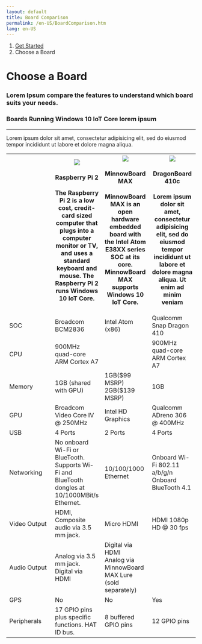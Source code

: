 ```yaml
---
layout: default
title: Board Comparison
permalink: /en-US/BoardComparison.htm
lang: en-US
---
```

<ol class="breadcrumb">
  <li>
    <a href="#">Get Started</a>
  </li>
  <li class="active">Choose a Board</li>
</ol>
<h1> Choose a Board </h1>
<h3 class="section-heading">Lorem Ipsum compare the features to understand which board suits your needs. </h3>
<h3>Boards Running Windows 10 IoT Core lorem ipsum</h3>
<hr>
<p>Lorem ipsum dolor sit amet, consectetur adipisicing elit, sed do eiusmod tempor incididunt ut labore et dolore magna aliqua.</p>
<table class="table table-striped maker-kit">
    <tr></tr>
    <tr>
      <th style="width:25%"></th>
      <th style="width:25%">
        <img class="comparison-picture" src="{{site.baseurl}}/images/devices/RPI2_0.png">
        <h4>Raspberry Pi 2</h4>
        <p>The Raspberry Pi 2 is a low cost, credit-card sized computer that plugs into a computer monitor or TV, and uses a standard keyboard and mouse.  The Raspberry Pi 2 runs Windows 10 IoT Core.</p>
      </th>
      <th style="width:25%">
        <img class="comparison-picture" src="{{site.baseurl}}/images/devices/MBM_0.png">
        <h4>MinnowBoard MAX</h4>
        <p>MinnowBoard MAX is an open hardware embedded board with the Intel Atom E38XX series SOC at its core. MinnowBoard MAX supports Windows 10 IoT Core.</p>
      </th>
      <th style="width:25%">
        <img class="comparison-picture" src="{{site.baseurl}}/images/devices/DB410c.png">
        <h4>DragonBoard 410c</h4>
        <p>Lorem ipsum dolor sit amet, consectetur adipisicing elit, sed do eiusmod tempor incididunt ut labore et dolore magna aliqua. Ut enim ad minim veniam</p>
      </th>
    </tr>
    <tr>
      <td>SOC</td>
      <td>Broadcom BCM2836</td>
      <td>Intel Atom (x86)</td>
      <td>Qualcomm Snap Dragon 410</td>
    </tr>
    <tr>
      <td>CPU</td>
      <td>900MHz quad-core ARM Cortex A7</td>
      <td></td>
      <td>900MHz quad-core ARM Cortex A7</td>
    </tr>
    <tr>
      <td>Memory</td>
      <td>1GB (shared with GPU)</td>
      <td>
        1GB($99 MSRP)
        <br>
        2GB($139 MSRP)
      </td>
      <td>1GB</td>
    </tr>
    <tr>
      <td>GPU</td>
      <td>Broadcom Video Core IV @ 250MHz</td>
      <td>Intel HD Graphics</td>
      <td>Qualcomm ADreno 306 @ 400MHz</td>
    </tr>
    <tr>
      <td>USB</td>
      <td>4 Ports</td>
      <td>2 Ports</td>
      <td>4 Ports</td>
    </tr>
    <tr>
      <td>Networking</td>
      <td>No onboard Wi-Fi or BlueTooth. Supports Wi-Fi and BlueTooth dongles at 10/1000MBit/s Ethernet.</td>
      <td>10/100/1000 Ethernet</td>
      <td>
        Onboard Wi-Fi 802.11 a/b/g/n
        <br>
        Onboard BlueTooth 4.1
      </td>
    </tr>
    <tr>
      <td>Video Output</td>
      <td>HDMI, Composite audio via 3.5 mm jack.</td>
      <td>Micro HDMI</td>
      <td>HDMI 1080p HD @ 30 fps</td>
    </tr>
    <tr>
      <td>Audio Output</td>
      <td>Analog via 3.5 mm jack. <br> Digital via HDMI</td>
      <td>
        Digital via HDMI
        <br>
        Analog via MinnowBoard MAX Lure (sold separately)
      </td>
      <td></td>
    </tr>
    <tr>
      <td>GPS</td>
      <td>No</td>
      <td>No</td>
      <td>Yes</td>
    </tr>
    <tr>
      <td>Peripherals</td>
      <td>17 GPIO pins plus specific functions. HAT ID bus.</td>
      <td>8 buffered GPIO pins</td>
      <td>12 GPIO pins</td>
    </tr>
</table>
